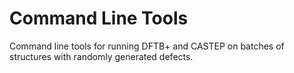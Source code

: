 # Command Line Tools

Command line tools for running DFTB+ and CASTEP on batches of structures with randomly generated defects.
